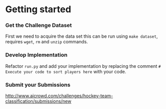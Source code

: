 # Getting started

### Get the Challenge Dataset

First we need to acquire the data set this can be run using `make dataset`, requires `wget`, `rm` and `unzip` commands.

### Develop Implementation

Refactor `run.py` and add your implementation by replacing the comment `# Execute your code to sort players here` with your code.

### Submit your Submissions

http://www.aicrowd.com/challenges/hockey-team-classification/submissions/new
